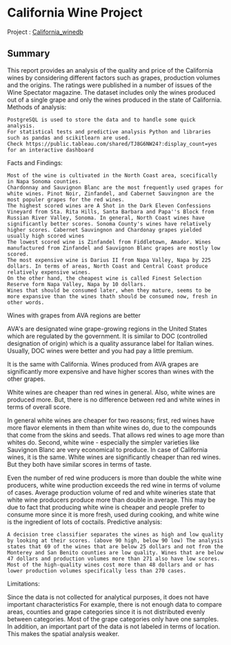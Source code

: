 # California Wine Project 

 Project : <A href='http://nbviewer.jupyter.org/github/sametmarasli/california_winedb/blob/master/california_wine.ipynb'>California_winedb</A><BR>


## Summary

This report provides an analysis of the quality and price of the California wines by considering different factors such as grapes, production volumes and the origins. The ratings were published in a number of issues of the Wine Spectator magazine. The dataset includes only the wines produced out of a single grape and only the wines produced in the state of California.
Methods of analysis:

    PostgreSQL is used to store the data and to handle some quick analysis.
    For statistical tests and predictive analysis Python and libraries such as pandas and scikitlearn are used.
    Check https://public.tableau.com/shared/TJ8G6NW24?:display_count=yes for an interactive dashboard

Facts and Findings:

    Most of the wine is cultivated in the North Coast area, scecifically in Napa Sonoma counties.
    Chardonnay and Sauvignon Blanc are the most frequently used grapes for white wines. Pinot Noir, Zinfandel, and Cabernet Sauvingnon are the most populer grapes for the red wines.
    The highest scored wines are A Shot in the Dark Eleven Confessions Vineyard from Sta. Rita Hills, Santa Barbara and Papa''s Block from Russian River Valley, Sonoma. In general, North Coast wines have significantly better scores. Sonoma County's wines have relatively higher scores. Cabernet Sauvingnon and Chardonay grapes yielded usually high scored wines
    The lowest scored wine is Zinfandel from Fiddletown, Amador. Wines manufactured from Zinfandel and Sauvignon Blanc grapes are mostly low scored.
    The most expensive wine is Darius II from Napa Valley, Napa by 225 dollars. In terms of areas, North Coast and Central Coast produce relatively expensive wines.
    On the other hand, the cheapest wine is called Finest Selection Reserve form Napa Valley, Napa by 10 dollars.
    Wines that should be consumed later, when they mature, seems to be more expansive than the wines thath should be consumed now, fresh in other words.

Wines with grapes from AVA regions are better

AVA's are designated wine grape-growing regions in the United States which are regulated by the government. It is similar to DOC (controlled designation of origin) which is a quality assurance label for Italian wines. Usually, DOC wines were better and you had pay a little premium.

It is the same with California. Wines produced from AVA grapes are significantly more expensive and have higher scores than wines with the other grapes.

White wines are cheaper than red wines in general. Also, white wines are produced more. But, there is no difference between red and white wines in terms of overall score.

In general white wines are cheaper for two reasons; first, red wines have more flavor elements in them than white wines do, due to the compounds that come from the skins and seeds. That allows red wines to age more than whites do. Second, white wine - especially the simpler varieties like Sauvignon Blanc are very economical to produce. In case of California wines, it is the same. White wines are significantly cheaper than red wines. But they both have similar scores in terms of taste.

Even the number of red wine producers is more than double the white wine producers, white wine production exceeds the red wine in terms of volume of cases. Average production volume of red and white wineries state that white wine producers produce more than double in average. This may be due to fact that producing white wine is cheaper and people prefer to consume more since it is more fresh, used during cooking, and white wine is the ingredient of lots of coctails.
Predictive analysis:

    A decision tree classifier separates the wines as high and low quality by looking at their scores. (above 90 high, below 90 low) The analysis states that 69 of the wines that are below 25 dollars and not from the Monterey and San Benito counties are low quality. Wines that are below 47 dollars and production volumes more than 271 also have low scores.
    Most of the high-quality wines cost more than 48 dollars and or has lower production volumes specifically less than 270 cases.

Limitations:

Since the data is not collected for analytical purposes, it does not have important characteristics For example, there is not enough data to compare areas, counties and grape categories since it is not distributed evenly between categories. Most of the grape categories only have one samples. In addition, an important part of the data is not labeled in terms of location. This makes the spatial analysis weaker.

